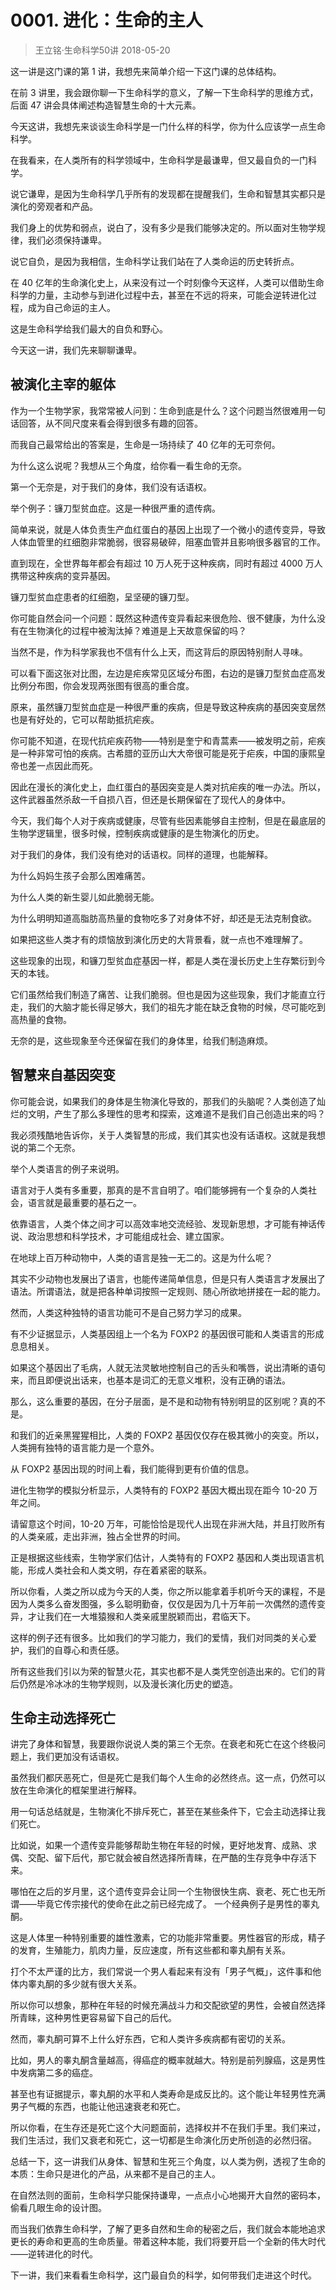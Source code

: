 # 0001. 进化：生命的主人
> 王立铭·生命科学50讲
2018-05-20

这一讲是这门课的第 1 讲，我想先来简单介绍一下这门课的总体结构。

在前 3 讲里，我会跟你聊一下生命科学的意义，了解一下生命科学的思维方式，后面 47 讲会具体阐述构造智慧生命的十大元素。

今天这讲，我想先来谈谈生命科学是一门什么样的科学，你为什么应该学一点生命科学。

在我看来，在人类所有的科学领域中，生命科学是最谦卑，但又最自负的一门科学。

说它谦卑，是因为生命科学几乎所有的发现都在提醒我们，生命和智慧其实都只是演化的旁观者和产品。

我们身上的优势和弱点，说白了，没有多少是我们能够决定的。所以面对生物学规律，我们必须保持谦卑。

说它自负，是因为我相信，生命科学让我们站在了人类命运的历史转折点。

在 40 亿年的生命演化史上，从来没有过一个时刻像今天这样，人类可以借助生命科学的力量，主动参与到进化过程中去，甚至在不远的将来，可能会逆转进化过程，成为自己命运的主人。

这是生命科学给我们最大的自负和野心。

今天这一讲，我们先来聊聊谦卑。

## 被演化主宰的躯体
作为一个生物学家，我常常被人问到：生命到底是什么？这个问题当然很难用一句话回答，从不同尺度来看会得到很多有趣的回答。

而我自己最常给出的答案是，生命是一场持续了 40 亿年的无可奈何。

为什么这么说呢？我想从三个角度，给你看一看生命的无奈。

第一个无奈是，对于我们的身体，我们没有话语权。

举个例子：镰刀型贫血症。这是一种很严重的遗传病。

简单来说，就是人体负责生产血红蛋白的基因上出现了一个微小的遗传变异，导致人体血管里的红细胞非常脆弱，很容易破碎，阻塞血管并且影响很多器官的工作。

直到现在，全世界每年都会有超过 10 万人死于这种疾病，同时有超过 4000 万人携带这种疾病的变异基因。

镰刀型贫血症患者的红细胞，呈坚硬的镰刀型。

你可能自然会问一个问题：既然这种遗传变异看起来很危险、很不健康，为什么没有在生物演化的过程中被淘汰掉？难道是上天故意保留的吗？

当然不是，作为科学家我也不信有什么上天，而这背后的原因特别耐人寻味。

可以看下面这张对比图，左边是疟疾常见区域分布图，右边的是镰刀型贫血症高发比例分布图，你会发现两张图有很高的重合度。

原来，虽然镰刀型贫血症是一种很严重的疾病，但是导致这种疾病的基因突变居然也是有好处的，它可以帮助抵抗疟疾。

你可能不知道，在现代抗疟疾药物——特别是奎宁和青蒿素——被发明之前，疟疾是一种非常可怕的疾病。古希腊的亚历山大大帝很可能是死于疟疾，中国的康熙皇帝也差一点因此而死。

因此在漫长的演化史上，血红蛋白的基因突变是人类对抗疟疾的唯一办法。所以，这件武器虽然杀敌一千自损八百，但还是长期保留在了现代人的身体中。

今天，我们每个人对于疾病或健康，尽管有些因素能够自主控制，但是在最底层的生物学逻辑里，很多时候，控制疾病或健康的是生物演化的历史。

对于我们的身体，我们没有绝对的话语权。同样的道理，也能解释。

为什么妈妈生孩子会那么困难痛苦。

为什么人类的新生婴儿如此脆弱无能。

为什么明明知道高脂肪高热量的食物吃多了对身体不好，却还是无法克制食欲。

如果把这些人类才有的烦恼放到演化历史的大背景看，就一点也不难理解了。

这些现象的出现，和镰刀型贫血症基因一样，都是人类在漫长历史上生存繁衍到今天的本钱。

它们虽然给我们制造了痛苦、让我们脆弱。但也是因为这些现象，我们才能直立行走，我们的大脑才能长得足够大，我们的祖先才能在缺乏食物的时候，尽可能吃到高热量的食物。

无奈的是，这些现象至今还保留在我们的身体里，给我们制造麻烦。

## 智慧来自基因突变
你可能会说，如果我们的身体是生物演化导致的，那我们的头脑呢？人类创造了灿烂的文明，产生了那么多理性的思考和探索，这难道不是我们自己创造出来的吗？

我必须残酷地告诉你，关于人类智慧的形成，我们其实也没有话语权。这就是我想说的第二个无奈。

举个人类语言的例子来说明。

语言对于人类有多重要，那真的是不言自明了。咱们能够拥有一个复杂的人类社会，语言就是最重要的基石之一。

依靠语言，人类个体之间才可以高效率地交流经验、发现新思想，才可能有神话传说、政治思想和科学技术，才可能组成社会、建立国家。

在地球上百万种动物中，人类的语言是独一无二的。这是为什么呢？

其实不少动物也发展出了语言，也能传递简单信息，但是只有人类语言才发展出了语法。所谓语法，就是把各种单词按照一定规则、随心所欲地拼接在一起的能力。

然而，人类这种独特的语言功能可不是自己努力学习的成果。

有不少证据显示，人类基因组上一个名为 FOXP2 的基因很可能和人类语言的形成息息相关。

如果这个基因出了毛病，人就无法灵敏地控制自己的舌头和嘴唇，说出清晰的语句来，而且即便说出话来，也基本是词汇的无意义堆积，没有正确的语法。

那么，这么重要的基因，在分子层面，是不是和动物有特别明显的区别呢？真的不是。

和我们的近亲黑猩猩相比，人类的 FOXP2 基因仅仅存在极其微小的突变。所以，人类拥有独特的语言能力是一个意外。

从 FOXP2 基因出现的时间上看，我们能得到更有价值的信息。

进化生物学的模拟分析显示，人类特有的 FOXP2 基因大概出现在距今 10-20 万年之间。

请留意这个时间，10-20 万年，可能恰恰是现代人出现在非洲大陆，并且打败所有的人类亲戚，走出非洲，独占全世界的时间。

正是根据这些线索，生物学家们估计，人类特有的 FOXP2 基因和人类出现语言机能，形成人类社会和人类文明，存在着紧密的联系。

所以你看，人类之所以成为今天的人类，你之所以能拿着手机听今天的课程，不是因为人类多么奋发图强，多么聪明勤奋，仅仅是因为几十万年前一次偶然的遗传变异，才让我们在一大堆猿猴和人类亲戚里脱颖而出，君临天下。

这样的例子还有很多。比如我们的学习能力，我们的爱情，我们对同类的关心爱护，我们的自尊心和责任感。

所有这些我们引以为荣的智慧火花，其实也都不是人类凭空创造出来的。它们的背后仍然是冷冰冰的生物学规则，以及漫长演化历史的塑造。

## 生命主动选择死亡
讲完了身体和智慧，我要跟你说说人类的第三个无奈。在衰老和死亡在这个终极问题上，我们更加没有话语权。

虽然我们都厌恶死亡，但是死亡是我们每个人生命的必然终点。这一点，仍然可以放在生命演化的框架里进行解释。

用一句话总结就是，生物演化不排斥死亡，甚至在某些条件下，它会主动选择让我们死亡。

比如说，如果一个遗传变异能够帮助生物在年轻的时候，更好地发育、成熟、求偶、交配、留下后代，那它就会被自然选择所青睐，在严酷的生存竞争中存活下来。

哪怕在之后的岁月里，这个遗传变异会让同一个生物很快生病、衰老、死亡也无所谓——毕竟它传宗接代的使命在此之前已经完成了。
一个经典例子是男性的睾丸酮。

这是人体里一种特别重要的雄性激素，它的功能非常重要。男性器官的形成，精子的发育，生殖能力，肌肉力量，反应速度，所有这些都和睾丸酮有关系。

打个不太严谨的比方，我们常说一个男人看起来有没有「男子气概」，这件事和他体内睾丸酮的多少就有很大关系。

所以你可以想象，那种在年轻的时候充满战斗力和交配欲望的男性，会被自然选择所青睐，这种男性更容易留下自己的后代。

然而，睾丸酮可算不上什么好东西，它和人类许多疾病都有密切的关系。

比如，男人的睾丸酮含量越高，得癌症的概率就越大。特别是前列腺癌，这是男性中发病第二多的癌症。

甚至也有证据提示，睾丸酮的水平和人类寿命是成反比的。这个能让年轻男性充满男子气概的东西，也能让他迅速衰老和死亡。

所以你看，在生存还是死亡这个大问题面前，选择权并不在我们手里。我们来过，我们生活过，我们又衰老和死亡，这一切都是生命演化历史所创造的必然归宿。

总结一下，这一讲我们从身体、智慧和生死三个角度，以人类为例，透视了生命的本质：生命只是进化的产品，从来都不是自己的主人。

在自然法则的面前，生命科学只能保持谦卑，一点点小心地揭开大自然的密码本，偷看几眼生命的设计图。

而当我们依靠生命科学，了解了更多自然和生命的秘密之后，我们就会本能地追求更长的寿命和更高的生命质量。带着这种本能，我们将要开启一个全新的伟大时代——逆转进化的时代。

下一讲，我们来看看生命科学，这门最自负的科学，如何带我们走进这个时代。




